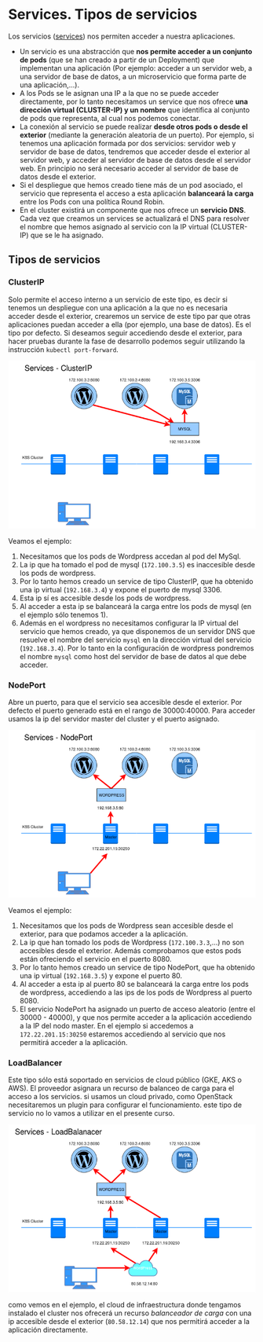 # Services. Tipos de servicios

Los servicios ([services](https://kubernetes.io/docs/concepts/services-networking/service/)) nos permiten acceder a nuestra aplicaciones.

* Un servicio es una abstracción que **nos permite acceder a un conjunto de pods** (que se han creado a partir de un Deployment) que implementan una aplicación (Por ejemplo: acceder a un servidor web, a una servidor de base de datos, a un microservicio que forma parte de una aplicación,...).
* A los Pods se le asignan una IP a la que no se puede acceder directamente, por lo tanto necesitamos un service que nos ofrece **una dirección virtual (CLUSTER-IP) y un nombre** que identifica al conjunto de pods que representa, al cual nos podemos conectar.
* La conexión al servicio se puede realizar **desde otros pods o desde el exterior** (mediante la generación aleatoria de un puerto). Por ejemplo, si tenemos una aplicación formada por dos servicios: servidor web y servidor de base de datos, tendremos que acceder desde el exterior al servidor web, y acceder al servidor de base de datos desde el servidor web. En principio no será necesario acceder al servidor de base de datos desde el exterior.
* Si el despliegue que hemos creado tiene más de un pod asociado, el servicio que representa el acceso a esta aplicación **balanceará la carga** entre los Pods con una política Round Robin.
* En el cluster existirá un componente que nos ofrece un **servicio DNS**. Cada vez que creamos un services se actualizará el DNS para resolver el nombre que hemos asignado al servicio con la IP virtual (CLUSTER-IP) que se le ha asignado.
 
## Tipos de servicios

### ClusterIP

Solo permite el acceso interno a un servicio de este tipo, es decir si tenemos un despliegue con una aplicación a la que no es necesaria acceder desde el exterior, crearemos un service de este tipo par que otras aplicaciones puedan acceder a ella (por ejemplo, una base de datos). Es el tipo por defecto. Si deseamos seguir accediendo desde el exterior, para hacer pruebas durante la fase de desarrollo podemos seguir utilizando la instrucción `kubectl port-forward`.

![clusterip](img/clusterip.png)

Veamos el ejemplo: 

1. Necesitamos que los pods de Wordpress accedan al pod del MySql. 
2. La ip que ha tomado el pod de mysql (`172.100.3.5`) es inaccesible desde los pods de wordpress. 
3. Por lo tanto hemos creado un service de tipo ClusterIP, que ha obtenido una ip virtual (`192.168.3.4`) y expone el puerto de mysql 3306. 
4. Esta ip sí es accesible desde los pods de wordpress. 
5. Al acceder a esta ip se balanceará la carga entre los pods de mysql (en el ejemplo sólo tenemos 1). 
6. Además en el wordpress no necesitamos configurar la IP virtual del servicio que hemos creado, ya que disponemos de un servidor DNS que resuelve el nombre del servicio `mysql` en la dirección virtual del servicio (`192.168.3.4`). Por lo tanto en la configuración de wordpress pondremos el nombre `mysql` como host del servidor de base de datos al que debe acceder.

### NodePort

Abre un puerto, para que el servicio sea accesible desde el exterior. Por defecto el puerto generado está en el rango de 30000:40000. Para acceder usamos la ip del servidor master del cluster y el puerto asignado.

![nodeport](img/nodeport.png)

Veamos el ejemplo: 

1. Necesitamos que los pods de Wordpress sean accesible desde el exterior, para que podamos acceder a la aplicación.
2. La ip que han tomado los pods de Wordpress (`172.100.3.3`,...) no son accesibles desde el exterior. Además comprobamos que estos pods están ofreciendo el servicio en el puerto 8080.
3. Por lo tanto hemos creado un service de tipo NodePort, que ha obtenido una ip virtual (`192.168.3.5`) y expone el puerto 80.
4. Al acceder a esta ip al puerto 80 se balanceará la carga entre los pods de wordpress, accediendo a las ips de los pods de Wordpress al puerto 8080.
6. El servicio NodePort ha asignado un puerto de acceso aleatorio (entre el 30000 - 40000), y que nos permite acceder a la aplicación accediendo a la IP del nodo master. En el ejemplo si accedemos a `172.22.201.15:30250` estaremos accediendo al servicio que nos permitirá acceder a la aplicación.

### LoadBalancer

Este tipo sólo está soportado en servicios de cloud público (GKE, AKS o AWS). El proveedor asignara un recurso de balanceo de carga para el acceso a los servicios. si usamos un cloud privado, como OpenStack necesitaremos un plugin para configurar el funcionamiento. este tipo de servicio no lo vamos a utilizar en el presente curso.

![loadbalancer](img/loadbalancer.png)

como vemos en el ejemplo, el cloud de infraestructura donde tengamos instalado el cluster nos ofrecerá un recurso *balanceador de carga* con una ip accesible desde el exterior (`80.58.12.14`) que nos permitirá acceder a la aplicación directamente.